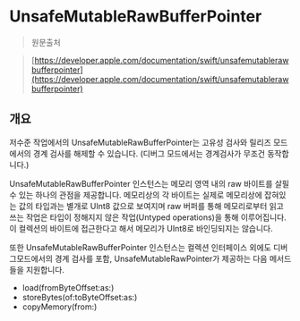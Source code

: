 # UnsafeMutableRawBufferPointer

> 원문출처  
> [https://developer.apple.com/documentation/swift/unsafemutablerawbufferpointer](https://developer.apple.com/documentation/swift/unsafemutablerawbufferpointer)

## 개요

저수준 작업에서의 UnsafeMutableRawBufferPointer는 고유성 검사와 릴리즈 모드에서의 경계 검사를 해제할 수 있습니다. \(디버그 모드에서는 경계검사가 무조건 동작합니다.\)

UnsafeMutableRawBufferPointer 인스턴스는 메모리 영역 내의 raw 바이트를 살필수 있는 하나의 관점을 제공합니다. 메모리상의 각 바이트는 실제로 메모리상에 잡혀있는 값의 타입과는 별개로 UInt8 값으로 보여지며 raw 버퍼를 통해 메모리로부터 읽고 쓰는 작업은 타입이 정해지지 않은 작업\(Untyped operations\)을 통해 이루어집니다. 이 컬렉션의 바이트에 접근한다고 해서 메모리가 UInt8로 바인딩되지는 않습니다.

또한 UnsafeMutableRawBufferPointer 인스턴스는 컬렉션 인터페이스 외에도 디버그모드에서의 경계 검사를 포함, UnsafeMutableRawPointer가 제공하는 다음 메서드들을 지원합니다.

* load\(fromByteOffset:as:\)
* storeBytes\(of:toByteOffset:as:\)
* copyMemory\(from:\)




